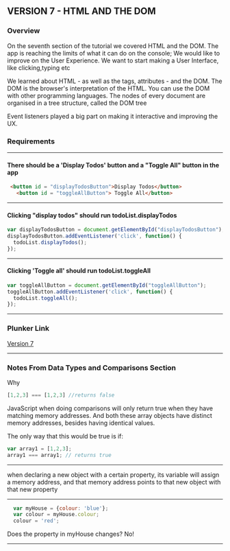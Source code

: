 ## VERSION 7 - HTML AND THE DOM

### Overview

On the seventh section of the tutorial we covered HTML and the DOM.
The app is reaching the limits of what it can do on
the console;
We would like to improve on the User Experience.
We want to start making a User Interface, like clicking,typing etc


We learned about HTML - as well as the tags, attributes - and the DOM.
The DOM is the browser's interpretation of the HTML.
You can use the DOM with other programming languages. 
The nodes of every document are organised in a tree structure, called the DOM tree

Event listeners played a big part on making it interactive and improving the UX. 
   


### Requirements 
-------


#### There should be a 'Display Todos' button and a "Toggle All" button in the app
 
 ```html
  <button id = "displayTodosButton">Display Todos</button>
    <button id = "toggleAllButton"> Toggle All</button>
  ```

---

#### Clicking "display todos" should run todoList.displayTodos


```js
var displayTodosButton = document.getElementById("displayTodosButton");
displayTodosButton.addEventListener('click', function() {
  todoList.displayTodos();
});


```

---

#### Clicking 'Toggle all' should run todoList.toggleAll

```js
var toggleAllButton = document.getElementById("toggleAllButton");
toggleAllButton.addEventListener('click', function() {
  todoList.toggleAll();
});
```

___


### Plunker Link

[Version 7](https://embed.plnkr.co/dUQCZUtJFVpokCGbEIfg/)

___
### Notes From Data Types and Comparisons Section

  Why 
  ```js
  [1,2,3] === [1,2,3] //returns false
  ```
  
  JavaScript when doing comparisons will only return true when they have matching memory addresses.
  And both these array objects have distinct memory addresses, besides having identical values.
  
  The only way that this would be true is if:
  ```js
  var array1 = [1,2,3]; 
  array1 === array1; // returns true
  ```
 
 ___
  
  when declaring a new object with a certain property, its variable will assign a memory address, and that memory address points to that new object with that new property
___

```js
  var myHouse = {colour: 'blue'};
  var colour = myHouse.colour;
  colour = 'red';
```
  Does the property in myHouse changes? No!


  ___